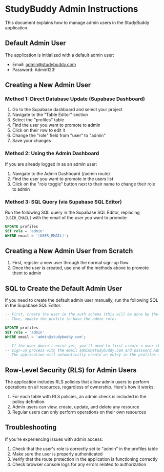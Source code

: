 
# StudyBuddy Admin Instructions

This document explains how to manage admin users in the StudyBuddy application.

## Default Admin User

The application is initialized with a default admin user:
- Email: admin@studybuddy.com
- Password: Admin123!

## Creating a New Admin User

### Method 1: Direct Database Update (Supabase Dashboard)

1. Go to the Supabase dashboard and select your project
2. Navigate to the "Table Editor" section
3. Select the "profiles" table
4. Find the user you want to promote to admin
5. Click on their row to edit it
6. Change the "role" field from "user" to "admin"
7. Save your changes

### Method 2: Using the Admin Dashboard

If you are already logged in as an admin user:

1. Navigate to the Admin Dashboard (/admin route)
2. Find the user you want to promote in the users list
3. Click on the "role toggle" button next to their name to change their role to admin

### Method 3: SQL Query (via Supabase SQL Editor)

Run the following SQL query in the Supabase SQL Editor, replacing `[USER_EMAIL]` with the email of the user you want to promote:

```sql
UPDATE profiles
SET role = 'admin'
WHERE email = '[USER_EMAIL]';
```

## Creating a New Admin User from Scratch

1. First, register a new user through the normal sign-up flow
2. Once the user is created, use one of the methods above to promote them to admin

## SQL to Create the Default Admin User

If you need to create the default admin user manually, run the following SQL in the Supabase SQL Editor:

```sql
-- First, create the user in the auth schema (this will be done by the application when you sign up)
-- Then, update the profile to have the admin role:

UPDATE profiles
SET role = 'admin'
WHERE email = 'admin@studybuddy.com';

-- If the user doesn't exist yet, you'll need to first create a user through the application's 
-- sign-up process with the email admin@studybuddy.com and password Admin123!
-- The application will automatically create an entry in the profiles table.
```

## Row-Level Security (RLS) for Admin Users

The application includes RLS policies that allow admin users to perform operations on all resources, regardless of ownership. Here's how it works:

1. For each table with RLS policies, an admin check is included in the policy definition
2. Admin users can view, create, update, and delete any resource
3. Regular users can only perform operations on their own resources

## Troubleshooting

If you're experiencing issues with admin access:

1. Check that the user's role is correctly set to "admin" in the profiles table
2. Make sure the user is properly authenticated
3. Verify that the route protection in the application is functioning correctly
4. Check browser console logs for any errors related to authorization
